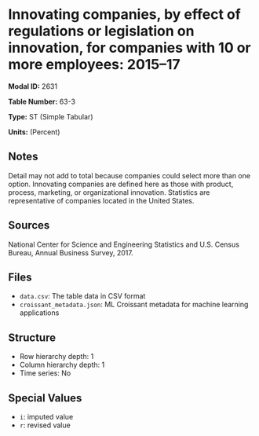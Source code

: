 # Innovating companies, by effect of regulations or legislation on innovation, for companies with 10 or more employees: 2015&#8211;17

**Modal ID:** 2631

**Table Number:** 63-3

**Type:** ST (Simple Tabular)

**Units:** (Percent)

## Notes

Detail may not add to total because companies could select more than one option. Innovating companies are defined here as those with product, process, marketing, or organizational innovation. Statistics are representative of companies located in the United States.

## Sources

National Center for Science and Engineering Statistics and U.S. Census Bureau, Annual Business Survey, 2017.

## Files

- `data.csv`: The table data in CSV format
- `croissant_metadata.json`: ML Croissant metadata for machine learning applications

## Structure

- Row hierarchy depth: 1
- Column hierarchy depth: 1
- Time series: No

## Special Values

- `i`: imputed value
- `r`: revised value
